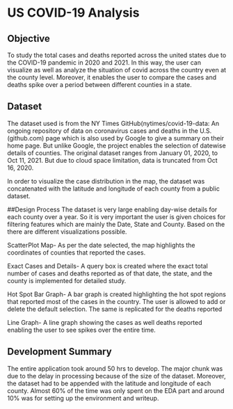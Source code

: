 # US COVID-19  Analysis


## Objective
To study the total cases and deaths reported across the united states due to the COVID-19 pandemic in 2020 and 2021. In this way, the user can visualize as well as analyze the situation of covid across the country even at the county level. Moreover, it enables the user to compare the cases and deaths spike over a period between different counties in a state. 


## Dataset
The dataset used is from the NY Times GitHub(nytimes/covid-19-data: An ongoing repository of data on coronavirus cases and deaths in the U.S. (github.com) page which is also used by Google to give a summary on their home page. But unlike Google, the project enables the selection of datewise details of counties. The original dataset ranges from January 01, 2020, to Oct 11, 2021. But due to cloud space limitation, data is truncated from Oct 16, 2020. 

In order to visualize the case distribution in the map, the dataset was concatenated with the latitude and longitude of each county from a public dataset.

##Design Process
The dataset is very large enabling day-wise details for each county over a year. So it is very important the user is given choices for filtering features which are mainly the Date, State and County. Based on the there are different visualizations possible.

ScatterPlot Map- As per the date selected, the map highlights the coordinates of counties that reported the cases.

Exact Cases and Details- A query box is created where the exact total number of cases and deaths reported as of that date, the state, and the county is implemented for detailed study.

Hot Spot Bar Graph- A bar graph is created highlighting the hot spot regions that reported most of the cases in the country. The user is allowed to add or delete the default selection. The same is replicated for the deaths reported

Line Graph- A line graph showing the cases as well deaths reported enabling the user to see spikes over the entire time.

## Development Summary
The entire application took around 50 hrs to develop. The major chunk was due to the delay in processing because of the size of the dataset. Moreover, the dataset had to be appended with the latitude and longitude of each county. Almost 60% of the time was only spent on the EDA part and around 10% was for setting up the environment and writeup.

